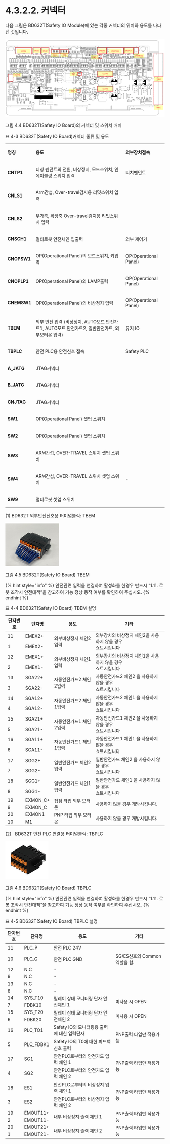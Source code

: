 ﻿# 4.3.2.2. 커넥터

다음 그림은 BD632T(Safety IO Module)에 있는 각종 커넥터의 위치와 용도를 나타낸 것입니다.

![](../../../_assets/그림_4.24_BD632T(Safety_IO_Board)의_커넥터_및_스위치_배치.png  )

그림 4.4 BD632T(Safety IO Board)의 커넥터 및 스위치 배치

표 4-3 BD632T(Safety IO Board)커넥터 종류 및 용도

<table>
<tbody>
<tr class="odd">

<td><p><strong>명칭</strong></p></td>
<td><p><strong>용도</strong></p></td>
<td><p><strong>외부장치접속</strong></p></td>
</tr>
<tr class="even">

<td><p><strong>CNTP1</strong></p></td>
<td><p>티칭 펜던트의 전원, 비상정지, 모드스위치, 인에이블링 스위치 입력</p></td>
<td><p>티치펜던트</p></td>
</tr>
<tr class="odd">

<td><p><strong>CNLS1</strong></p></td>
<td><p>Arm간섭, Over-travel검지용 리밋스위치 입력</p></td>
<td><p></p></td>
</tr>
<tr class="even">

<td><p><strong>CNLS2</strong></p></td>
<td><p>부가축, 확장축 Over-travel검지용 리밋스위치 입력</p></td>
<td><p></p></td>
</tr>
<tr class="odd">

<td><p><strong>CNSCH1</strong></p></td>
<td><p>멀티로봇 안전체인 입출력</p></td>
<td><p>외부 제어기</p></td>
</tr>
<tr class="even">

<td><p><strong>CNOPSW1</strong></p></td>
<td><p>OP(Operational Panel)의 모드스위치, 키입력</p></td>
<td><p>OP(Operational Panel)</p></td>
</tr>
<tr class="odd">

<td><p><strong>CNOPLP1</strong></p></td>
<td><p>OP(Operational Panel)의 LAMP출력</p></td>
<td><p>OP(Operational Panel)</p></td>
</tr>
<tr class="even">

<td><p><strong>CNEMSW1</strong></p></td>
<td><p>OP(Operational Panel)의 비상정지 입력</p></td>
<td><p>OP(Operational Panel)</p></td>
</tr>
<tr class="odd">

<td><p><strong>TBEM</strong></p></td>
<td><p>외부 안전 입력
(비상정지, AUTO모드 안전가드1, AUTO모드 안전가드2, 일반안전가드, 외부모터온 입력)
</p>
<td><p>유저 IO</p></td>
</tr>
<tr class="even">

<td><p><strong>TBPLC</strong></p></td>
<td><p>안전 PLC용 안전신호 접속</p></td>
<td><p>Safety PLC</p></td>
</tr>
<tr class="odd">

<td><p><strong>A_JATG</strong></p></td>
<td><p>JTAG커넥터</p></td>
<td></td>
</tr>
<tr class="even">

<td><p><strong>B_JATG</strong></p></td>
<td><p>JTAG커넥터</p></td>
<td></td>
</tr>
<tr class="odd">

<td><p><strong>CNJTAG</strong></p></td>
<td><p>JTAG커넥터</p>
<td><p></p></td>
</tr>
<tr class="even">

<td><p><strong>SW1</strong></p></td>
<td><p>OP(Operational Panel) 셋업 스위치</p></td>
<td></td>
</tr>
<tr class="odd">

<td><p><strong>SW2</strong></p></td>
<td><p>OP(Operational Panel) 셋업 스위치</p></td>
<td></td>
</tr>
<tr class="even">

<td><p><strong>SW3</strong></p></td>
<td><p>ARM간섭, OVER-TRAVEL 스위치 셋업 스위치 </p></td>
<td><p></p></td>
</tr>
<tr class="odd">

<td><p><strong>SW4</strong></p></td>
<td><p>ARM간섭, OVER-TRAVEL 스위치 셋업 스위치</p></td>
<td><p>-</p></td>
</tr>
<tr class="even">

<td><p><strong>SW9</strong></p></td>
<td><p>멀티로봇 셋업 스위치</p></td>
<td></td>
</tr>
<tr class="odd">
</tr>
</tbody>
</table>

\(1\) BD632T 외부안전신호용 터미널블럭: TBEM

![](../../../_assets/그림_4.25_BD632(Safety_IO_Board)_TBEM.png  )

그림 4.5 BD632T(Safety IO Board) TBEM

{% hint style="info" %}
안전관련 입력을 연결하여 활성화를 한경우 반드시 “1.11. 로봇 조작시 안전대책”을 참고하여 기능 정상 동작 여부를 확인하여 주십시오.
{% endhint %}

표 4-4 BD632T(Safety IO Board) TBEM 설명

<table>
<thead>
  <tr>
    <th>단자번호</th>
    <th>단자명</th>
    <th>용도</th>
    <th>기타</th>
  </tr>
</thead>
<tbody>
  <tr>
    <td>11</td>
    <td>EMEX2+</td>
    <td rowspan="2">외부비상정지 체인2 입력</td>
    <td rowspan="2">외부장치의 비상정지 체인2을 사용하지 않을 경우<br>쇼트시킵니다</td>
  </tr>
  <tr>
    <td>1</td>
    <td>EMEX2-</td>
  </tr>
  <tr>
    <td>12</td>
    <td>EMEX1+</td>
    <td rowspan="2">외부비상정지 체인1 입력</td>
    <td rowspan="2">외부장치의 비상정지 체인1을 사용하지 않을 경우<br>쇼트시킵니다</td>
  </tr>
  <tr>
    <td>2</td>
    <td>EMEX1-</td>
  </tr>
  <tr>
    <td>13</td>
    <td>SGA22+</td>
    <td rowspan="2">자동안전가드2 체인2입력</td>
    <td rowspan="2">자동안전가드2 체인2 을 사용하지 않을 경우<br>쇼트시킵니다</td>
  </tr>
  <tr>
    <td>3</td>
    <td>SGA22-</td>
  </tr>
  <tr>
    <td>14</td>
    <td>SGA12+</td>
    <td rowspan="2">자동안전가드2 체인1입력</td>
    <td rowspan="2">자동안전가드2 체인1 을 사용하지 않을 경우<br>쇼트시킵니다</td>
  </tr>
  <tr>
    <td>4</td>
    <td>SGA12-</td>
  </tr>
  <tr>
    <td>15</td>
    <td>SGA21+</td>
    <td rowspan="2">자동안전가드1 체인2입력</td>
    <td rowspan="2">자동안전가드1 체인2 을 사용하지 않을 경우<br>쇼트시킵니다</td>
  </tr>
  <tr>
    <td>5</td>
    <td>SGA21-</td>
  </tr>
  <tr>
    <td>16</td>
    <td>SGA11+</td>
    <td rowspan="2">자동안전가드1 체인1입력</td>
    <td rowspan="2">자동안전가드1 체인1 을 사용하지 않을 경우<br>쇼트시킵니다</td>
  </tr>
  <tr>
    <td>6</td>
    <td>SGA11-</td>
  </tr>
  <tr>
    <td>17</td>
    <td>SGG2+</td>
    <td rowspan="2">일반안전가드 체인2입력</td>
    <td rowspan="2">일반안전가드 체인2 을 사용하지 않을 경우<br>쇼트시킵니다</td>
  </tr>
  <tr>
    <td>7</td>
    <td>SGG2-</td>
  </tr>
  <tr>
    <td>18</td>
    <td>SGG1+</td>
    <td rowspan="2">일반안전가드 체인1입력</td>
    <td rowspan="2">일반안전가드 체인1 을 사용하지 않을 경우<br>쇼트시킵니다</td>
  </tr>
  <tr>
    <td>8</td>
    <td>SGG1-</td>
  </tr>
   <tr>
    <td>19</td>
    <td>EXMON_C+</td>
    <td rowspan="2">접점 타입 외부 모터온</td>
    <td rowspan="2">사용하지 않을 경우 개방시킵니다.</td>
  </tr>
  <tr>
    <td>9</td>
    <td>EXMON_C</td>
  </tr>
   <tr>
    <td>20</td>
    <td>EXMON1</td>
    <td rowspan="2">PNP 타입 외부 모터온</td>
    <td rowspan="2">사용하지 않을 경우 개방시킵니다.</td>
  </tr>
  <tr>
    <td>10</td>
    <td>M1</td>
  </tr>
</tbody>
</table>


\(2\)   BD632T 안전 PLC 연결용 터미널블럭: TBPLC

![](../../../_assets/그림_4.26_BD632(Safety_IO_Board)_TBPLC.png  )

그림 4.6 BD632T(Safety IO Board) TBPLC

{% hint style="info" %}
안전관련 입력을 연결하여 활성화를 한경우 반드시 “1.11. 로봇 조작시 안전대책”을 참고하여 기능 정상 동작 여부를 확인하여 주십시오.
{% endhint %}

표 4-5 BD632T(Safety IO Board) TBPLC 설명

<table>
<thead>
  <tr>
    <th>단자번호</th>
    <th>단자명</th>
    <th>용도</th>
    <th>기타</th>
  </tr>
</thead>
<tbody>
  <tr>
    <td>11</td>
    <td>PLC_P</td>
    <td>안전 PLC 24V</td>
    <td></td>
  </tr>
  <tr>
    <td>10</td>
    <td>PLC_G</td>
    <td>안전 PLC GND</td>
    <td>SG/ES신호의 Common역할을 함.</td>
  </tr>
   <tr>
    <td>12</td>
    <td>N.C</td>
    <td>-</td>
    <td></td>
  </tr>
   <tr>
    <td>9</td>
    <td>N.C</td>
    <td>-</td>
    <td></td>
  </tr>
   <tr>
    <td>13</td>
    <td>N.C</td>
    <td>-</td>
    <td></td>
  </tr>
   <tr>
    <td>8</td>
    <td>N.C</td>
    <td>-</td>
    <td></td>
  </tr>
    <tr>
    <td>14</td>
    <td>SYS_T10</td>
    <td rowspan="2">릴레이 상태 모니터링 단자 안전체인 1</td>
    <td rowspan="2">미사용 시 OPEN</td>
  </tr>
  <tr>
    <td>7</td>
    <td>FDBK10</td>
  </tr>
  <tr>
    <td>15</td>
    <td>SYS_T20</td>
    <td rowspan="2">릴레이 상태 모니터링 단자 안전체인 2</td>
    <td rowspan="2">미사용 시 OPEN</td>
  </tr>
  <tr>
    <td>6</td>
    <td>FDBK20</td>
  </tr>
  <tr>
    <td>16</td>
    <td>PLC_TO1</td>
    <td>Safety IO의 모니터링용 출력에 대한 입력단자</td>
    <td rowspan="2">PNP출력 타입만 적용가능</td>
  </tr>
  <tr>
    <td>5</td>
    <td>PLC_FDBK1</td>
    <td>Safety IO의 T0에 대한 피드백신호 출력</td>
  </tr>
  <tr>
    <td>17</td>
    <td>SG1</td>
    <td>안전PLC로부터의 안전가드 입력 체인 1</td>
    <td rowspan="2">PNP출력 타입만 적용가능</td>
  </tr>
  <tr>
    <td>4</td>
    <td>SG2</td>
    <td>안전PLC로부터의 안전가드 입력 체인 2</td>
  </tr>
  <tr>
    <td>18</td>
    <td>ES1</td>
    <td>안전PLC로부터의 비상정지 입력 체인 1</td>
    <td rowspan="2">PNP출력 타입만 적용가능</td>
  </tr>
  <tr>
    <td>3</td>
    <td>ES2</td>
    <td>안전PLC로부터의 비상정지 입력 체인 2</td>
  </tr>
  <tr>
    <td>19</td>
    <td>EMOUT11+</td>
    <td rowspan="2">내부 비상정지 출력 체인 1</td>
    <td rowspan="2">PNP출력 타입만 적용가능</td>
  </tr>
  <tr>
    <td>2</td>
    <td>EMOUT11-</td>
  </tr>
  <tr>
    <td>20</td>
    <td>EMOUT21+</td>
    <td rowspan="2">내부 비상정지 출력 체인 2</td>
    <td rowspan="2">PNP출력 타입만 적용가능</td>
  </tr>
  <tr>
    <td>1</td>
    <td>EMOUT21-</td>
  </tr>
</tbody>
</table>

